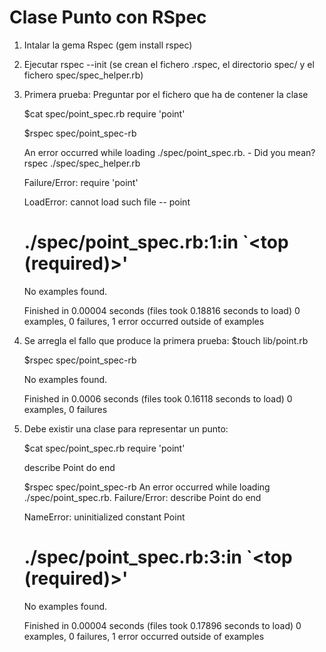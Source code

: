 # Clase Punto con RSpec

1. Intalar la gema Rspec (gem install rspec)

2. Ejecutar rspec --init (se crean el fichero .rspec, el directorio spec/ y el fichero spec/spec\_helper.rb)

3. Primera prueba:
    Preguntar por el fichero que ha de contener la clase

    $cat spec/point\_spec.rb
    require 'point'

    $rspec spec/point\_spec-rb
   
    An error occurred while loading ./spec/point_spec.rb. - Did you mean?
                    rspec ./spec/spec_helper.rb

    Failure/Error: require 'point'

    LoadError:
    cannot load such file -- point
    # ./spec/point_spec.rb:1:in `<top (required)>'
    No examples found.


    Finished in 0.00004 seconds (files took 0.18816 seconds to load)
    0 examples, 0 failures, 1 error occurred outside of examples

4. Se arregla el fallo que produce la primera prueba:
    $touch lib/point.rb

    $rspec spec/point\_spec-rb

    No examples found.


    Finished in 0.0006 seconds (files took 0.16118 seconds to load)
    0 examples, 0 failures
    
5. Debe existir una clase para representar un punto:
       
    $cat spec/point\_spec.rb
    require 'point'

    describe Point do
    end

    $rspec spec/point\_spec-rb
    An error occurred while loading ./spec/point_spec.rb.
    Failure/Error:
    describe Point do
    end

    NameError:
    uninitialized constant Point
    # ./spec/point_spec.rb:3:in `<top (required)>'
    No examples found.


    Finished in 0.00004 seconds (files took 0.17896 seconds to load)
    0 examples, 0 failures, 1 error occurred outside of examples

